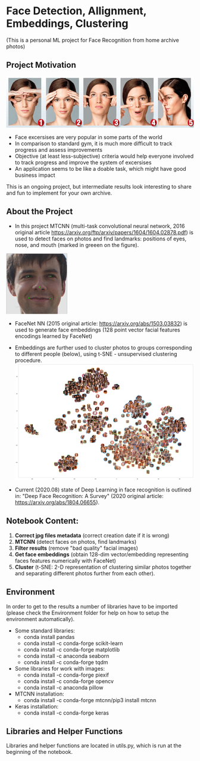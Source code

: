 # Face Detection, Allignment, Embeddings, Clustering
(This is a personal ML project for Face Recognition from home archive photos)

## Project Motivation

![FaceFitness preview](https://raw.githubusercontent.com/EvgenyDyshlyuk/DeepLearning_face_detection_embeddings_clustering/master/Figures/FaceFitness.png)
- Face excersises are very popular in some parts of the world
- In comparison to standard gym, it is much more difficult to track progress and assess improvements
- Objective (at least less-subjective) criteria would help everyone involved to track progress and improve the system of excersises
- An application seems to be like a doable task, which might have good business impact 

This is an ongoing project, but intermediate results look interesting to share and fun to implement for your own archive.

## About the Project

- In this project MTCNN (multi-task convolutional neural network, 2016 original article https://arxiv.org/ftp/arxiv/papers/1604/1604.02878.pdf) is used to detect faces on photos and find landmarks: positions of eyes, nose, and mouth (marked in greeen on the figure).

![Landmarks preview](https://raw.githubusercontent.com/EvgenyDyshlyuk/DeepLearning_face_detection_embeddings_clustering/master/Figures/Landmarks.png)

- FaceNet NN (2015 original article: https://arxiv.org/abs/1503.03832) is used to generate face embeddings (128 point vector facial features encodings learned by FaceNet)

- Embeddings are further used to cluster photos to groups corresponding to different people (below), using t-SNE - unsupervised clustering procedure.
![**t-SNE representation for my photo archive](https://raw.githubusercontent.com/EvgenyDyshlyuk/DeepLearning_face_detection_embeddings_clustering/master/Figures/tSNE_all.png)

- Current (2020.08) state of Deep Learning in face recognition is outlined in: "Deep Face Recognition: A Survey" (2020 original article: https://arxiv.org/abs/1804.06655).

## Notebook Content:
1. **Correct jpg files metadata** (correct creation date if it is wrong)
2. **MTCNN** (detect faces on photos, find landmarks)
3. **Filter results** (remove "bad quality" facial images)
4. **Get face embeddings** (obtain 128-dim vector/embedding representing faces features numerically with FaceNet)
5. **Cluster** (t-SNE: 2-D representation of clustering similar photos together and separating different photos further from each other).

## Environment
In order to get to the results a number of libraries have to be imported (please check the Environment folder for help on how to setup the environment automatically).
- Some standard libraries:
  - conda install pandas
  - conda install -c conda-forge scikit-learn
  - conda install -c conda-forge matplotlib
  - conda install -c anaconda seaborn
  - conda install -c conda-forge tqdm
- Some libraries for work with images:
  - conda install -c conda-forge piexif
  - conda install -c conda-forge opencv
  - conda install -c anaconda pillow
- MTCNN installation:
  - conda install -c conda-forge mtcnn/pip3 install mtcnn
- Keras installation:
  - conda install -c conda-forge keras

## Libraries and Helper Functions
Libraries and helper functions are located in utils.py, which is run at the beginning of the notebook.